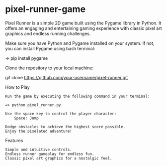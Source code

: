 # pixel-runner-game
Pixel Runner is a simple 2D game built using the Pygame library in Python. It offers an engaging and entertaining gaming experience with classic pixel art graphics and endless running challenges.

Make sure you have Python and Pygame installed on your system. If not, you can install Pygame using bash terminal:

=> pip install pygame

Clone the repository to your local machine:

git clone https://github.com/your-username/pixel-runner.git

How to Play

    Run the game by executing the following command in your terminal:

    => python pixel_runner.py

    Use the space key to control the player character:
        Space: Jump

    Dodge obstacles to achieve the highest score possible.
    Enjoy the pixelated adventure!

Features

    Simple and intuitive controls.
    Endless runner gameplay for endless fun.
    Classic pixel art graphics for a nostalgic feel.
